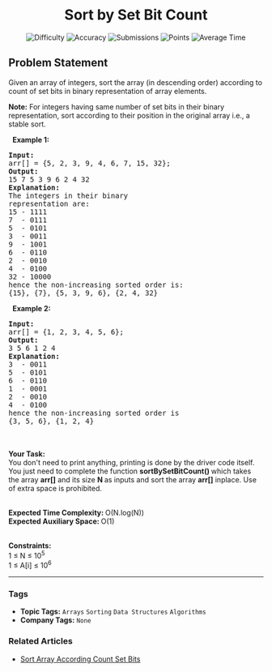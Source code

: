 <h1 align="center">Sort by Set Bit Count</h1>

<p align="center">
  <img alt="Difficulty" title="Difficulty" src="https://custom-icon-badges.demolab.com/badge/Difficulty: Easy-1F222E?style=for-the-badge&logoColor=white&logo=fire"/>
  <img alt="Accuracy" title="Accuracy" src="https://custom-icon-badges.demolab.com/badge/Accuracy: 36.7%25-1F222E?style=for-the-badge&logoColor=white&logo=target"/>
  <img alt="Submissions" title="Submissions" src="https://custom-icon-badges.demolab.com/badge/Submissions: 52K+-1F222E?style=for-the-badge&logoColor=white&logo=repo"/>
  <img alt="Points" title="Points" src="https://custom-icon-badges.demolab.com/badge/Points: 2-1F222E?style=for-the-badge&logoColor=white&logo=award"/>
  <img alt="Average Time" title="Average Time" src="https://custom-icon-badges.demolab.com/badge/Average%20Time: 20m-1F222E?style=for-the-badge&logoColor=white&logo=clock"/>
</p>

## Problem Statement

Given an array of integers, sort the array (in descending order) according to count of set bits in binary representation of array elements.  

<b>Note:</b> For integers having same number of set bits in their binary representation, sort according to their position in the original array i.e., a stable sort.

 
<b>Example 1:</b>
<pre><b>Input: </b>
arr[] = {5, 2, 3, 9, 4, 6, 7, 15, 32};
<b>Output:</b>
15 7 5 3 9 6 2 4 32
<b>Explanation:</b>
The integers in their binary
representation are:
15 - 1111
7  - 0111
5  - 0101
3  - 0011
9  - 1001
6  - 0110
2  - 0010
4  - 0100
32 - 10000
hence the non-increasing sorted order is:
{15}, {7}, {5, 3, 9, 6}, {2, 4, 32}</pre>

 
<b>Example 2:</b>
<pre><b>Input: 
</b>arr[] = {1, 2, 3, 4, 5, 6};
<b>Output:</b> 
3 5 6 1 2 4
<b>Explanation:</b>
3  - 0011
5  - 0101
6  - 0110
1  - 0001
2  - 0010
4  - 0100
hence the non-increasing sorted order is
{3, 5, 6}, {1, 2, 4}</pre>

<br>
<br>
<b>Your Task:</b><br>
You don't need to print anything, printing is done by the driver code itself. You just need to complete the function <b>sortBySetBitCount() </b>which takes the array <b>arr[]</b> and its size <b>N</b><b> </b>as inputs and sort the array <b>arr[]</b> inplace. Use of extra space is prohibited.<br>
 

<b>Expected Time Complexity: </b>O(N.log(N))<br>
<b>Expected Auxiliary Space: </b>O(1)

<br>
<b>Constraints:</b><br>
1 ≤ N ≤ 10<sup>5</sup><br>
1 ≤ A[i] ≤ 10<sup>6</sup>


<hr>

### Tags
- **Topic Tags:** `Arrays` `Sorting` `Data Structures` `Algorithms`
- **Company Tags:** `None`

### Related Articles
- [Sort Array According Count Set Bits](https://www.geeksforgeeks.org/sort-array-according-count-set-bits/)
